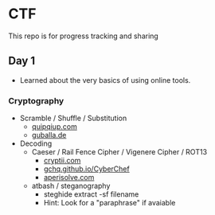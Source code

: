 # CTF
This repo is for progress tracking and sharing

## Day 1
- Learned about the very basics of using online tools.

### Cryptography
- Scramble / Shuffle / Substitution
    - [quipqiup.com](https://www.quipqiup.com/)
    - [guballa.de](https://www.guballa.de/)
- Decoding
  - Caeser / Rail Fence Cipher / Vigenere Cipher / ROT13
    - [cryptii.com](https://cryptii.com/)
    - [gchq.github.io/CyberChef](https://gchq.github.io/CyberChef/)
    - [aperisolve.com](https://www.aperisolve.com/)
  - atbash / steganography
    - steghide extract -sf filename
    - Hint: Look for a "paraphrase" if avaiable
